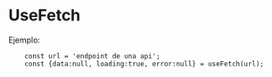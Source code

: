 # UseFetch

Ejemplo: 

```
    const url = 'endpoint de una api';
    const {data:null, loading:true, error:null} = useFetch(url);
```